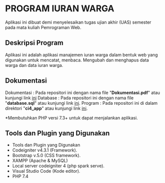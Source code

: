 # PROGRAM IURAN WARGA

Aplikasi ini dibuat demi menyelesaikan tugas ujian akhir (UAS) semester pada mata kuliah Pemrograman Web.

## Deskripsi Program

Aplikasi ini adalah aplikasi manajemen iuran warga dalam bentuk web yang digunakan untuk mencatat, menbaca. Mengubah dan menghapus data warga dan data iuran warga.

## Dokumentasi
Dokumentasi : Pada repositori ini dengan nama file "**Dokumentasi.pdf**" atau kunjungi link [ini](https://github.com/antonmartinus72/LabUAS/raw/main/Dokumentasi.pdf)
Database : Pada repositori ini dengan nama file "**database.sql**"   atau kunjungi link [ini](https://github.com/antonmartinus72/LabUAS/raw/main/database.sql).
Program : Pada repositori ini di dalam direktori "**ci4_app**" atau kunjungi link [ini](https://github.com/antonmartinus72/LabUAS/tree/main/ci4_app).

*Membutuhkan PHP versi 7.3+ untuk dapat menjalankan aplikasi.

## Tools dan Plugin yang Digunakan
- Tools dan Plugin yang Digunakan
- Codeigniter v4.3.1 (Framework).
- Bootstrap v.5.0 (CSS framework).
- XAMPP (Apache & MySQL)
- Local server codeigniter 4 (php spark serve).
- Visual Studio Code (Kode editor).
- PHP 7.4

